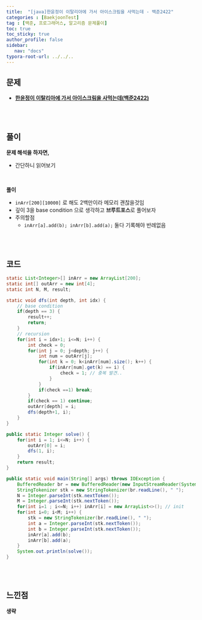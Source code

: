 ```yaml
---
title:  "[java]한윤정이 이탈리아에 가서 아이스크림을 사먹는데 - 백준2422"
categories : [BaekjoonTest]
tag : [백준, 프로그래머스, 알고리즘 문제풀이]
toc: true
toc_sticky: true
author_profile: false
sidebar:
   nav: "docs"
typora-root-url: ../../..
---
```




## 문제

* **[한윤정이 이탈리아에 가서 아이스크림을 사먹는데(백준2422)](https://www.acmicpc.net/problem/2422)**

<br><br>

## 풀이

**문제 해석을 하자면,**

* 간단하니 읽어보기


<br>

**풀이**

* `inArr[200][10000]` 로 해도 2백만이라 메모리 괜찮을것임
* 깊이 3을 base condition 으로 생각하고 **브루트포스**로 풀어보자
* 주의할점
  * `inArr[a].add(b); inArr[b].add(a);` 둘다 기록해야 반례없음


<br><br>

## 코드

```java
static List<Integer>[] inArr = new ArrayList[200];
static int[] outArr = new int[4];
static int N, M, result;

static void dfs(int depth, int idx) {
    // base condition
    if(depth == 3) {
        result++;
        return;
    }
    // recursion
    for(int i = idx+1; i<=N; i++) {
        int check = 0;
        for(int j = 0; j<depth; j++) {
            int num = outArr[j];
            for(int k = 0; k<inArr[num].size(); k++) {
                if(inArr[num].get(k) == i) {
                    check = 1; // 중복 발견..
                }
            }
            if(check ==1) break;
        }
        if(check == 1) continue;
        outArr[depth] = i;
        dfs(depth+1, i);
    }
}

public static Integer solve() {
    for(int i = 1; i<=N; i++) {
        outArr[0] = i;
        dfs(1, i);
    }
    return result;
}

public static void main(String[] args) throws IOException {
    BufferedReader br = new BufferedReader(new InputStreamReader(System.in));
    StringTokenizer stk = new StringTokenizer(br.readLine(), " ");
    N = Integer.parseInt(stk.nextToken());
    M = Integer.parseInt(stk.nextToken());
    for(int i=1 ; i<=N; i++) inArr[i] = new ArrayList<>(); // init
    for(int i=0; i<M; i++) {
        stk = new StringTokenizer(br.readLine(), " ");
        int a = Integer.parseInt(stk.nextToken());
        int b = Integer.parseInt(stk.nextToken());
        inArr[a].add(b);
        inArr[b].add(a);
    }
    System.out.println(solve());
}
```

<br>**<br>**

## **느낀점**

**생략**

